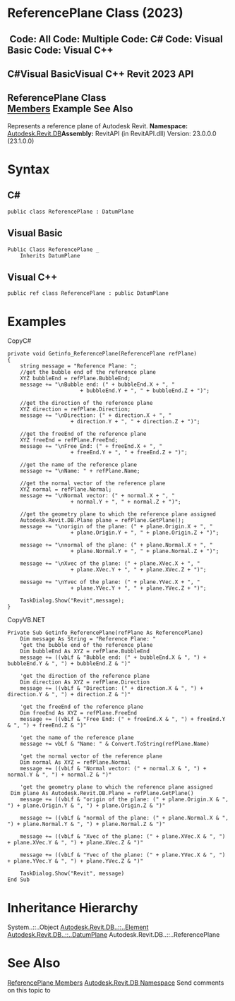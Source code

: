 # ReferencePlane Class (2023)

﻿
 Code: All Code: Multiple Code: C# Code: Visual Basic Code: Visual C++   
---  
C#Visual BasicVisual C++
Revit 2023 API  
---  
ReferencePlane Class  
[Members](3d4b050d-6f7a-1d67-c3c5-0fce92d5b25d.md "ReferencePlane Members") Example See Also  
---  
Represents a reference plane of Autodesk Revit. 
**Namespace:** [Autodesk.Revit.DB](87546ba7-461b-c646-cbb1-2cb8f5bff8b2.md "Autodesk.Revit.DB Namespace")**Assembly:** RevitAPI (in RevitAPI.dll) Version: 23.0.0.0 (23.1.0.0)
# Syntax
C#  
---  
```text
public class ReferencePlane : DatumPlane
```
  
Visual Basic  
---  
```text
Public Class ReferencePlane _
	Inherits DatumPlane
```
  
Visual C++  
---  
```text
public ref class ReferencePlane : public DatumPlane
```
  
# Examples
CopyC#
```text
private void Getinfo_ReferencePlane(ReferencePlane refPlane)
{
    string message = "Reference Plane: ";
    //get the bubble end of the reference plane
    XYZ bubbleEnd = refPlane.BubbleEnd;
    message += "\nBubble end: (" + bubbleEnd.X + ", "
                       + bubbleEnd.Y + ", " + bubbleEnd.Z + ")";

    //get the direction of the reference plane
    XYZ direction = refPlane.Direction;
    message += "\nDirection: (" + direction.X + ", "
                    + direction.Y + ", " + direction.Z + ")";

    //get the freeEnd of the reference plane
    XYZ freeEnd = refPlane.FreeEnd;
    message += "\nFree End: (" + freeEnd.X + ", "
                    + freeEnd.Y + ", " + freeEnd.Z + ")";

    //get the name of the reference plane
    message += "\nName: " + refPlane.Name;

    //get the normal vector of the reference plane
    XYZ normal = refPlane.Normal;
    message += "\nNormal vector: (" + normal.X + ", "
                    + normal.Y + ", " + normal.Z + ")";

    //get the geometry plane to which the reference plane assigned 
    Autodesk.Revit.DB.Plane plane = refPlane.GetPlane();
    message += "\norigin of the plane: (" + plane.Origin.X + ", "
                    + plane.Origin.Y + ", " + plane.Origin.Z + ")";

    message += "\nnormal of the plane: (" + plane.Normal.X + ", "
                    + plane.Normal.Y + ", " + plane.Normal.Z + ")";

    message += "\nXvec of the plane: (" + plane.XVec.X + ", "
                    + plane.XVec.Y + ", " + plane.XVec.Z + ")";

    message += "\nYvec of the plane: (" + plane.YVec.X + ", "
                    + plane.YVec.Y + ", " + plane.YVec.Z + ")";

    TaskDialog.Show("Revit",message);
}
```

CopyVB.NET
```text
Private Sub Getinfo_ReferencePlane(refPlane As ReferencePlane)
    Dim message As String = "Reference Plane: "
    'get the bubble end of the reference plane
    Dim bubbleEnd As XYZ = refPlane.BubbleEnd
    message += ((vbLf & "Bubble end: (" + bubbleEnd.X & ", ") + bubbleEnd.Y & ", ") + bubbleEnd.Z & ")"

    'get the direction of the reference plane
    Dim direction As XYZ = refPlane.Direction
    message += ((vbLf & "Direction: (" + direction.X & ", ") + direction.Y & ", ") + direction.Z & ")"

    'get the freeEnd of the reference plane
    Dim freeEnd As XYZ = refPlane.FreeEnd
    message += ((vbLf & "Free End: (" + freeEnd.X & ", ") + freeEnd.Y & ", ") + freeEnd.Z & ")"

    'get the name of the reference plane
    message += vbLf & "Name: " & Convert.ToString(refPlane.Name)

    'get the normal vector of the reference plane
    Dim normal As XYZ = refPlane.Normal
    message += ((vbLf & "Normal vector: (" + normal.X & ", ") + normal.Y & ", ") + normal.Z & ")"

    'get the geometry plane to which the reference plane assigned 
 Dim plane As Autodesk.Revit.DB.Plane = refPlane.GetPlane()
    message += ((vbLf & "origin of the plane: (" + plane.Origin.X & ", ") + plane.Origin.Y & ", ") + plane.Origin.Z & ")"

    message += ((vbLf & "normal of the plane: (" + plane.Normal.X & ", ") + plane.Normal.Y & ", ") + plane.Normal.Z & ")"

    message += ((vbLf & "Xvec of the plane: (" + plane.XVec.X & ", ") + plane.XVec.Y & ", ") + plane.XVec.Z & ")"

    message += ((vbLf & "Yvec of the plane: (" + plane.YVec.X & ", ") + plane.YVec.Y & ", ") + plane.YVec.Z & ")"

    TaskDialog.Show("Revit", message)
End Sub
```

# Inheritance Hierarchy
System..::..Object [Autodesk.Revit.DB..::..Element](eb16114f-69ea-f4de-0d0d-f7388b105a16.md "Element Class") [Autodesk.Revit.DB..::..DatumPlane](3e0a6725-ee40-c4d5-839f-b7720c1fe2af.md "DatumPlane Class") Autodesk.Revit.DB..::..ReferencePlane
# See Also
[ReferencePlane Members](3d4b050d-6f7a-1d67-c3c5-0fce92d5b25d.md "ReferencePlane Members")
[Autodesk.Revit.DB Namespace](87546ba7-461b-c646-cbb1-2cb8f5bff8b2.md "Autodesk.Revit.DB Namespace")
Send comments on this topic to 